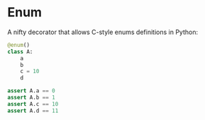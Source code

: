 # Enum

A nifty decorator that allows C-style enums definitions in Python:

```python
@enum()
class A:
    a
    b
    c = 10
    d

assert A.a == 0
assert A.b == 1
assert A.c == 10
assert A.d == 11
```
